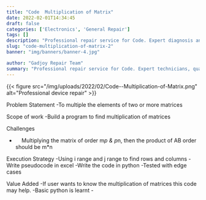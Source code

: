```yaml
---
title: "Code  Multiplication of Matrix"
date: 2022-02-01T14:34:45
draft: false
categories: ['Electronics', 'General Repair']
tags: []
description: "Professional repair service for Code. Expert diagnosis and quality repairs in Bangalore."
slug: "code-multiplication-of-matrix-2"
banner: "img/banners/banner-4.jpg"

author: "Gadjoy Repair Team"
summary: "Professional repair service for Code. Expert technicians, quality parts, warranty included."
---
```


{{< figure src="/img/uploads/2022/02/Code--Multiplication-of-Matrix.png" alt="Professional device repair" >}}

Problem Statement -To multiple the elements of two or more matrices

Scope of work -Build a program to find multiplication of matrices

Challenges

- &nbsp;&nbsp;&nbsp; Multiplying the matrix of order m*p & p*n, then the product of AB order should be m*n

Execution Strategy -Using i range and j range to find rows and columns -Write pseudocode in excel -Write the code in python -Tested with edge cases

Value Added -If user wants to know the multiplication of matrices this code may help. -Basic python is learnt -